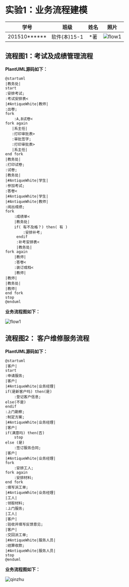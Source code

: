 # 实验1：业务流程建模
|学号|班级|姓名|照片|
|:-------:|:-------------: | :----------:|:---:|
|201510******|软件(本)15-1|*著|![flow1](./head.jpg)|

## 流程图1：考试及成绩管理流程

**PlantUML源码如下：**

``` flow1
@startuml
|教务处|
start
:安排考试;
:考试安排表<
|#AntiqueWhite|教师|
:出卷;
fork
    :A,B试卷<
fork again
   |系主任|
   :打印审批表>
   :审批签字;
   :打印审批表>
   |系主任|
end fork
|教务处|
:打印试卷;
:试卷;
|教务处|
|#AntiqueWhite|学生|
:参加考试;
:答卷<
|#AntiqueWhite|学生|
|#AntiqueWhite|教师|
:阅出成绩;
fork
    :成绩单<
    |教务处|
    if( 有不及格？) then( 有 )
        :安排补考;
     endif
     :补考安排表<
     |教务处|
fork again
    |教师|
    :答卷<
    :装订成档<
    |教师|
|教师|
|教务处|
|教师|
end fork
stop
@enduml
```

**业务流程图如下：**

![flow1](107P.png)


## 流程图2： 客户维修服务流程

**PlantUML源码如下：**

``` flow2
@startuml
|客户|
start
:申请服务;
|客户|
|#AntiqueWhite|业务经理|
if(是新客户吗) then(是)
    :登记客户信息;
else(不是)
endif
:上门勘察;
:制定方案;
|#AntiqueWhite|业务经理|
|客户|
if(满意吗) then(否)
    stop
else (是)
    :签订服务合同;
|客户|
|#AntiqueWhite|业务经理|
fork
    :安排工人;
fork again
    :安排材料;
end fork
:填写派工单;
|#AntiqueWhite|业务经理|
|工人|
:领取材料;
:上门服务;
|工人|
|客户|
:验收并填写反馈意见;
|客户|
:交回派工单;
|#AntiqueWhite|服务人员|
:结算收款;
|#AntiqueWhite|服务人员|
stop
@enduml
```

**业务流程图如下：**

![qinzhu](108P.png)
